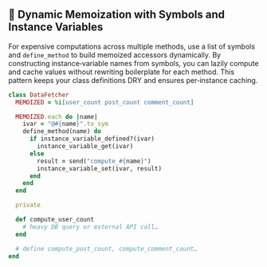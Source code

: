 ## 🔧 Dynamic Memoization with Symbols and Instance Variables

For expensive computations across multiple methods, use a list of symbols and `define_method` to build memoized accessors dynamically. By constructing instance‑variable names from symbols, you can lazily compute and cache values without rewriting boilerplate for each method. This pattern keeps your class definitions DRY and ensures per‑instance caching.

```ruby
class DataFetcher
  MEMOIZED = %i[user_count post_count comment_count]

  MEMOIZED.each do |name|
    ivar = "@#{name}".to_sym
    define_method(name) do
      if instance_variable_defined?(ivar)
        instance_variable_get(ivar)
      else
        result = send("compute_#{name}")
        instance_variable_set(ivar, result)
      end
    end
  end

  private

  def compute_user_count
    # heavy DB query or external API call…
  end

  # define compute_post_count, compute_comment_count…
end
```